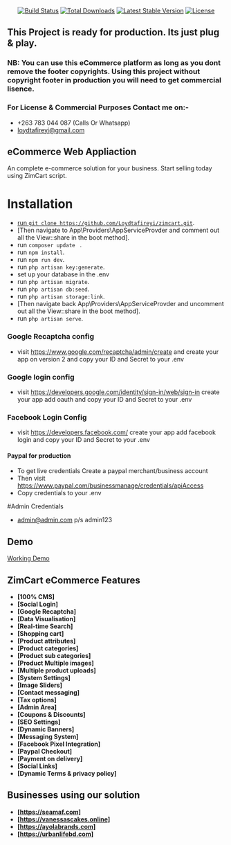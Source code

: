
<p align="center">
<a href="https://travis-ci.org/laravel/framework"><img src="https://travis-ci.org/laravel/framework.svg" alt="Build Status"></a>
<a href="https://packagist.org/packages/laravel/framework"><img src="https://poser.pugx.org/laravel/framework/d/total.svg" alt="Total Downloads"></a>
<a href="https://packagist.org/packages/laravel/framework"><img src="https://poser.pugx.org/laravel/framework/v/stable.svg" alt="Latest Stable Version"></a>
<a href="https://packagist.org/packages/laravel/framework"><img src="https://poser.pugx.org/laravel/framework/license.svg" alt="License"></a>
</p>

## This Project is ready for production. Its just plug & play.

### NB: You can use this eCommerce platform as long as you dont remove the footer copyrights. Using this project without copyright footer in production you will need to get commercial lisence.

### For License & Commercial Purposes Contact me on:-
- +263 783 044 087 (Calls Or Whatsapp)
- loydtafireyi@gmail.com

## eCommerce Web Appliaction

An complete e-commerce solution for your business. Start selling today using ZimCart script.

# Installation

- [run `` git clone https://github.com/Loydtafireyi/zimcart.git ``](https://seamaf.com).
- [Then navigate to App\Providers\AppServiceProvder and comment out all the View::share in the boot method].
- run ``composer update `` .
- run `` npm install ``.
- run ``npm run dev``.
- run `` php artisan key:generate ``.
- set up your database in the .env
- run `` php artisan migrate ``.
- run `` php artisan db:seed ``.
- run `` php artisan storage:link ``.
- [Then navigate back App\Providers\AppServiceProvder and uncomment out all the View::share in the boot method].
- run `` php artisan serve ``.

### Google Recaptcha config
- visit https://www.google.com/recaptcha/admin/create and create your app on version 2 and copy your ID and Secret to your .env 

### Google login config
- visit https://developers.google.com/identity/sign-in/web/sign-in create your app add oauth and copy your ID and Secret to your .env 

### Facebook Login Config
- visit https://developers.facebook.com/ create your app add facebook login and copy your ID and Secret to your .env 

#### Paypal for production
- To get live credentials Create a paypal merchant/business account
- Then visit https://www.paypal.com/businessmanage/credentials/apiAccess
- Copy credentials to your .env

#Admin Credentials
- admin@admin.com p/s admin123


## Demo

 [Working Demo](https://seamaf.com)


## ZimCart eCommerce Features


- **[100% CMS]**
- **[Social Login]**
- **[Google Recaptcha]**
- **[Data Visualisation]**
- **[Real-time Search]**
- **[Shopping cart]**
- **[Product attributes]**
- **[Product categories]**
- **[Product sub categories]**
- **[Product Multiple images]**
- **[Multiple product uploads]**
- **[System Settings]**
- **[Image Sliders]**
- **[Contact messaging]**
- **[Tax options]**
- **[Admin Area]**
- **[Coupons & Discounts]**
- **[SEO Settings]**
- **[Dynamic Banners]**
- **[Messaging System]**
- **[Facebook Pixel Integration]**
- **[Paypal Checkout]**
- **[Payment on delivery]**
- **[Social Links]**
- **[Dynamic Terms & privacy policy]**


## Businesses using our solution

- **[https://seamaf.com]**
- **[https://vanessascakes.online]**
- **[https://ayolabrands.com]**
- **[https://urbanlifebd.com]**
